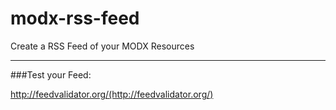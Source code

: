 modx-rss-feed
=============

Create a RSS Feed of your MODX Resources


---

###Test your Feed:

http://feedvalidator.org/(http://feedvalidator.org/)
